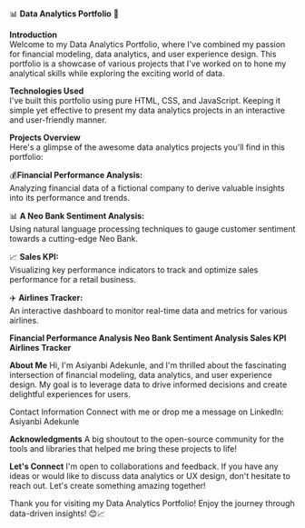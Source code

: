 📊 <b>Data Analytics Portfolio</b> 🚀

<b>Introduction</b><br>
Welcome to my Data Analytics Portfolio, where I've combined my passion for financial modeling, data analytics, and user experience design. This portfolio is a showcase of various projects that I've worked on to hone my analytical skills while exploring the exciting world of data.

<b>Technologies Used</b><br>
I've built this portfolio using pure HTML, CSS, and JavaScript. Keeping it simple yet effective to present my data analytics projects in an interactive and user-friendly manner.

<b>Projects Overview</b><br>
Here's a glimpse of the awesome data analytics projects you'll find in this portfolio:

💰<b>Financial Performance Analysis:</b><br>
Analyzing financial data of a fictional company to derive valuable insights into its performance and trends.

📊 <b>A Neo Bank Sentiment Analysis:</b><br>
Using natural language processing techniques to gauge customer sentiment towards a cutting-edge Neo Bank.

📈 <b>Sales KPI:</b><br>
Visualizing key performance indicators to track and optimize sales performance for a retail business.

✈️ <b>Airlines Tracker:</b><br>
An interactive dashboard to monitor real-time data and metrics for various airlines.

<b>Financial Performance Analysis
Neo Bank Sentiment Analysis
Sales KPI
Airlines Tracker</b>


<b>About Me</b>
Hi, I'm Asiyanbi Adekunle, and I'm thrilled about the fascinating intersection of financial modeling, data analytics, and user experience design. My goal is to leverage data to drive informed decisions and create delightful experiences for users.

</b>Contact Information</b>
Connect with me or drop me a message on LinkedIn: Asiyanbi Adekunle

<b>Acknowledgments</b>
A big shoutout to the open-source community for the tools and libraries that helped me bring these projects to life!


<b>Let's Connect</b>
I'm open to collaborations and feedback. If you have any ideas or would like to discuss data analytics or UX design, don't hesitate to reach out. Let's create something amazing together!

Thank you for visiting my Data Analytics Portfolio! Enjoy the journey through data-driven insights! 😊📈
